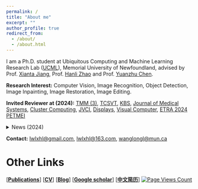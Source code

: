 ```yaml
---
permalink: /
title: "About me"
excerpt: ""
author_profile: true
redirect_from: 
  - /about/
  - /about.html
---
```


I am a Ph.D. student at Ubiquitous Computing and Machine Learning Research Lab ([UCML](https://sites.google.com/view/ucmi/home)), Memorial University of Newfoundland, advised by Prof. [Xianta Jiang](http://www.cs.mun.ca/~xiantaj/), Prof. [Hanli Zhao](http://i3s.wzu.edu.cn/info/1104/1183.htm) and Prof. [Yuanzhu Chen](http://www.cs.mun.ca/~yzchen/). 

**Research Interest:** Computer Vision, Image Recognition, Object Detection, Image Inpainting, Image Restoration, Image Editing.

**Invited Reviewer at (2024):**  [TMM (3)](https://ieeexplore.ieee.org/xpl/RecentIssue.jsp?punumber=6046), [TCSVT](https://ieeexplore.ieee.org/xpl/RecentIssue.jsp?punumber=76), [KBS](https://www.sciencedirect.com/journal/knowledge-based-systems), [Journal of Medical Systems](https://link.springer.com/journal/10916),  [Cluster Computing](https://link.springer.com/journal/10586), [JVCI](https://www.sciencedirect.com/journal/journal-of-visual-communication-and-image-representation), [Displays](https://www.sciencedirect.com/journal/displays), [Visual Computer](https://link.springer.com/journal/371), [ETRA 2024 PETMEI](https://www.petmei.org/2024/index.html)


<details>
<summary>News (2024)</summary>

<ol>
  <li><div style="text-align: justify">I am currently working at Nasdaq Verafin as an AI research intern. </div></li>
  <li><div style="text-align: justify">On November 28, 2024, our paper has been published in a Neurocomputing Journal! This paper has been going through a three-year review process! It was the starting point of my research and was finally accepted on the very morning of my thesis defense. A perfect full-circle moment! </div></li>
  <li><div style="text-align: justify">On November 21, 2024, I successfully defended my Ph.D. thesis! I am deeply grateful to my supervisors, Dr. Xianta Jiang, Dr. Hanli Zhao, and Dr. Yuanzhu Chen, for their invaluable guidance and support throughout this journey. I also sincerely thank my committee members, Dr. Minglun Gong, Dr. Xiaogang Jin, Dr. Yongliang Yang, Dr. Karteek Popuri, Dr. Matthew Hamilton, Dr. Vinicius Prado Da Fonseca, Dr. Qiang Ye, for their insightful feedback and encouragement. 
A special thank you to my senior colleagues Tao Wang, Dr. Zili Yi, Dr. Kang Qiao, Dr. Jingjing Zheng,  Dr. Yajun Yu, and all my wonderful peers (Ziying Lyu, Kaijie Shi, Jikai Wang, Lingming Su, Meng Wang, Vitaliy Zhao, Shuaishuai Li, Tao Liu, Rui Zhang, etc.) at Memorial University of Newfoundland, Wenzhou University, and Nasdaq, for their unwavering support and collaboration! </div></li>
<li><div style="text-align: justify">On Nov. 14, 2024, I gave an oral presentation at the 33rd [NECEC](https://necec.ieeenl.ca/) conference for our recent document image restoration algorithm, with an audience of 30 attendees. </div></li>
<li><div style="text-align: justify">On Sep. 23, 2024, I gave a talk to share my experience in university and postgraduate study life at  Digital Media Technology, Communication University of Zhejiang, with an audience of 120 attendees.  </div></li>
<li><div style="text-align: justify">On August 30, 2024, I gave a talk on our recent work in text document restoration at Nasdaq Verafin, with an audience of 45 attendees. </div></li>
<li><div style="text-align: justify">On July 11, 2024, our paper titled ''Handling The Non-Smooth Challenge in Tensor SVD: A Multi-Objective Tensor Recovery Framework'' was accepted at ECCV.  </div></li>
<!-- <li><div style="text-align: justify">  </div></li> -->

</ol>


</details>
<!-- **News (2024)** -->



<!-- **Address:** Wenzhou University, Wenzhou Chashan Higher Education Park, Wenzhou, P.R. China. -->

**Contact:** lwlxhl@gmail.com, lwlxhl@163.com, wanglongl@mun.ca

# Other Links

[[**Publications**](https://longlongaaago.github.io/publications/)]   [[**CV**](https://longlongaaago.github.io/cv/)]   [[**Blog**](https://blog.csdn.net/Willen_?spm=1000.2115.3001.5343)] [[**Google scholar**](https://scholar.google.com/citations?user=TuxCf4UAAAAJ&hl=en&authuser=1)] [[**中文简历**](https://longlongaaago.github.io/chinese_cv/)] 
[![Page Views Count](https://badges.toozhao.com/badges/01JDFCB5VAC67EJPTY9NCM83HV/blue.svg)](https://badges.toozhao.com/stats/01JDFCB5VAC67EJPTY9NCM83HV "Get your own page views count badge on badges.toozhao.com")
